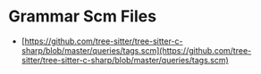 # Grammar Scm Files
- [https://github.com/tree-sitter/tree-sitter-c-sharp/blob/master/queries/tags.scm](https://github.com/tree-sitter/tree-sitter-c-sharp/blob/master/queries/tags.scm)
